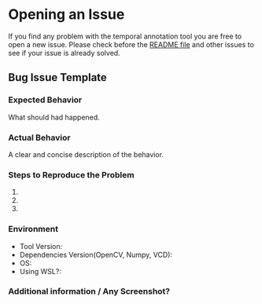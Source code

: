 # Opening an Issue
If you find any problem with the temporal annotation tool you are free to open a new issue. Please check before the [README file](README.md) and other issues to see if your issue is already solved. 

## Bug Issue Template

### Expected Behavior
What should had happened. 

### Actual Behavior
A clear and concise description of the behavior.

### Steps to Reproduce the Problem

  1.
  1.
  1.

### Environment

  - Tool Version:
  - Dependencies Version(OpenCV, Numpy, VCD):
  - OS:
  - Using WSL?:

### Additional information / Any Screenshot?





